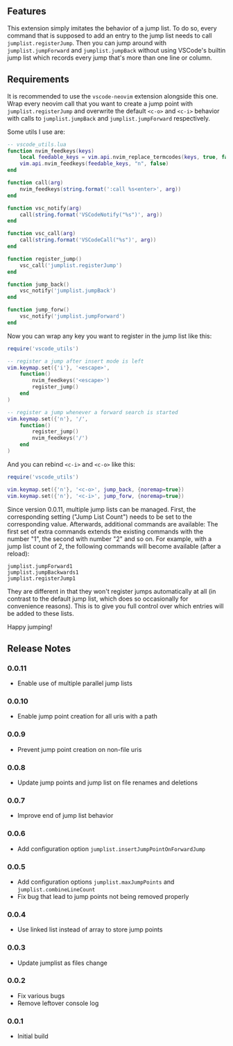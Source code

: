 ## Features

This extension simply imitates the behavior of a jump list. To do so, every command that
is supposed to add an entry to the jump list needs to call `jumplist.registerJump`. Then
you can jump around with `jumplist.jumpForward` and `jumplist.jumpBack` without using
VSCode's builtin jump list which records every jump that's more than one line or column.

## Requirements

It is recommended to use the `vscode-neovim` extension alongside this one. Wrap every
neovim call that you want to create a jump point with `jumplist.registerJump` and
overwrite the default `<c-o>` and `<c-i>` behavior with calls to `jumplist.jumpBack` and
`jumplist.jumpForward` respectively.

Some utils I use are:
```lua
-- vscode_utils.lua
function nvim_feedkeys(keys)
    local feedable_keys = vim.api.nvim_replace_termcodes(keys, true, false, true)
    vim.api.nvim_feedkeys(feedable_keys, "n", false)
end

function call(arg)
    nvim_feedkeys(string.format(':call %s<enter>', arg))
end

function vsc_notify(arg)
    call(string.format('VSCodeNotify("%s")', arg))
end

function vsc_call(arg)
    call(string.format('VSCodeCall("%s")', arg))
end

function register_jump()
    vsc_call('jumplist.registerJump')
end

function jump_back()
    vsc_notify('jumplist.jumpBack')
end

function jump_forw()
    vsc_notify('jumplist.jumpForward')
end
```

Now you can wrap any key you want to register in the jump list like this:
```lua
require('vscode_utils')

-- register a jump after insert mode is left
vim.keymap.set({'i'}, '<escape>',
    function()
        nvim_feedkeys('<escape>')
        register_jump()
    end
)

-- register a jump whenever a forward search is started
vim.keymap.set({'n'}, '/',
    function()
        register_jump()
        nvim_feedkeys('/')
    end
)
```

And you can rebind `<c-i>` and `<c-o>` like this:
```lua
require('vscode_utils')

vim.keymap.set({'n'}, '<c-o>', jump_back, {noremap=true})
vim.keymap.set({'n'}, '<c-i>', jump_forw, {noremap=true})
```

Since version 0.0.11, multiple jump lists can be managed. First, the corresponding
setting ("Jump List Count") needs to be set to the corresponding value. Afterwards,
additional commands are available: The first set of extra commands extends the existing
commands with the number "1", the second with number "2" and so on. For example, with a
jump list count of 2, the following commands will become available (after a reload):

```
jumplist.jumpForward1
jumplist.jumpBackwards1
jumplist.registerJump1
```

They are different in that they won't register jumps automatically at all (in contrast to the default jump list, which does so occasionally for convenience reasons). This is to give you full control over which entries will be added to these lists.

Happy jumping!

## Release Notes

### 0.0.11

- Enable use of multiple parallel jump lists

### 0.0.10

- Enable jump point creation for all uris with a path

### 0.0.9

- Prevent jump point creation on non-file uris

### 0.0.8

- Update jump points and jump list on file renames and deletions

### 0.0.7

- Improve end of jump list behavior

### 0.0.6

- Add configuration option `jumplist.insertJumpPointOnForwardJump`

### 0.0.5

- Add configuration options `jumplist.maxJumpPoints` and `jumplist.combineLineCount`
- Fix bug that lead to jump points not being removed properly


### 0.0.4

- Use linked list instead of array to store jump points

### 0.0.3

- Update jumplist as files change

### 0.0.2

- Fix various bugs
- Remove leftover console log

### 0.0.1

- Initial build

